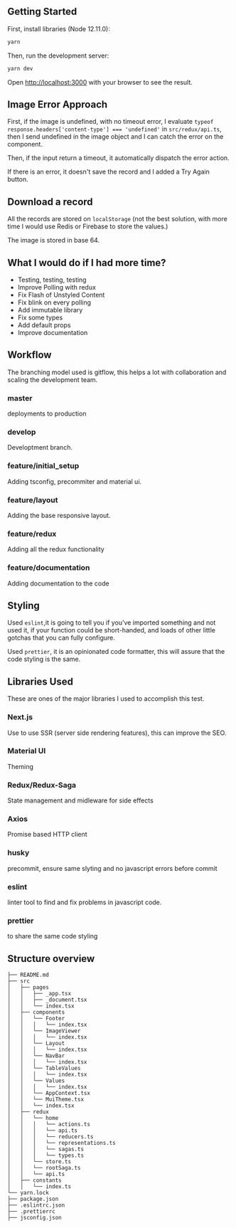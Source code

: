 ## Getting Started

First, install libraries (Node 12.11.0):

```bash
yarn
```

Then, run the development server:

```bash
yarn dev
```

Open [http://localhost:3000](http://localhost:3000) with your browser to see the result.

## Image Error Approach

First, if the image is undefined, with no timeout error, I evaluate `typeof response.headers['content-type'] === 'undefined'` in `src/redux/api.ts`, then I send undefined in the image object and I can catch the error on the component.

Then, if the input return a timeout, it automatically dispatch the error action.

If there is an error, it doesn't save the record and I added a Try Again button.

## Download a record

All the records are stored on `localStorage` (not the best solution, with more time I would use Redis or Firebase to store the values.)

The image is stored in base 64.

## What I would do if I had more time?

- Testing, testing, testing
- Improve Polling with redux
- Fix Flash of Unstyled Content
- Fix blink on every polling
- Add immutable library
- Fix some types
- Add default props
- Improve documentation

## Workflow

The branching model used is gitflow, this helps a lot with collaboration and scaling the development team.

### master

deployments to production

### develop

Developtment branch.

### feature/initial_setup

Adding tsconfig, precommiter and material ui.

### feature/layout

Adding the base responsive layout.

### feature/redux

Adding all the redux functionality

### feature/documentation

Adding documentation to the code

## Styling

Used `eslint`,it is going to tell you if you’ve imported something and not used it, if your function could be short-handed, and loads of other little gotchas that you can fully configure.

Used `prettier`, it is an opinionated code formatter, this will assure that the code styling is the same.

## Libraries Used

These are ones of the major libraries I used to accomplish this test.

### Next.js

Use to use SSR (server side rendering features), this can improve the SEO.

### Material UI

Theming

### Redux/Redux-Saga

State management and midleware for side effects

### Axios

Promise based HTTP client

### husky

precommit, ensure same slyting and no javascript errors before commit

### eslint

linter tool to find and fix problems in javascript code.

### prettier

to share the same code styling

## Structure overview

```
├── README.md
├── src
│   ├── pages
│   │   ├── _app.tsx
│   │   ├── _document.tsx
│   │   └── index.tsx
│   ├── components
│   │   └── Footer
│   │   │   └── index.tsx
│   │   └── ImageViewer
│   │   │   └── index.tsx
│   │   └── Layout
│   │   │   └── index.tsx
│   │   └── NavBar
│   │   │   └── index.tsx
│   │   └── TableValues
│   │   │   └── index.tsx
│   │   └── Values
│   │   │   └── index.tsx
│   │   └── AppContext.tsx
│   │   └── MuiTheme.tsx
│   │   └── index.tsx
│   ├── redux
│   │   └── home
│   │   │   └── actions.ts
│   │   │   └── api.ts
│   │   │   └── reducers.ts
│   │   │   └── representations.ts
│   │   │   └── sagas.ts
│   │   │   └── types.ts
│   │   └── store.ts
│   │   └── rootSaga.ts
│   │   └── api.ts
│   ├── constants
│   │   └── index.ts
└── yarn.lock
├── package.json
├── .eslintrc.json
├── .prettierrc
├── jsconfig.json
```
